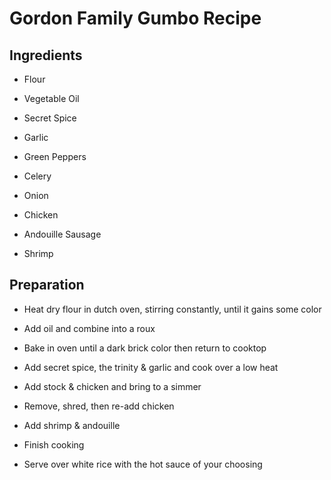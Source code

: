 # Gordon Family Gumbo Recipe

## Ingredients

* Flour

* Vegetable Oil

* Secret Spice

* Garlic

* Green Peppers

* Celery

* Onion

* Chicken

* Andouille Sausage

* Shrimp

## Preparation

* Heat dry flour in dutch oven, stirring constantly, until it gains some color

* Add oil and combine into a roux

* Bake in oven until a dark brick color then return to cooktop

* Add secret spice, the trinity & garlic and cook over a low heat

* Add stock & chicken and bring to a simmer

* Remove, shred, then re-add chicken

* Add shrimp & andouille

* Finish cooking

* Serve over white rice with the hot sauce of your choosing
